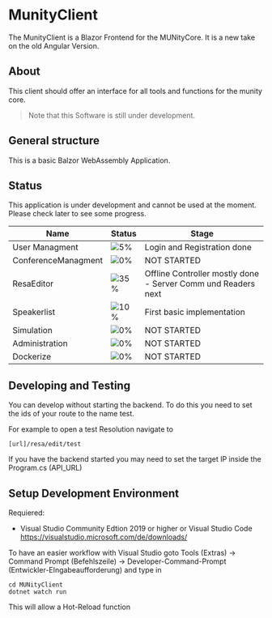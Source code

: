# MunityClient
The MunityClient is a Blazor Frontend for the MUNityCore. It is a new take on the old Angular Version.

## About
This client should offer an interface for all tools and functions for the munity core.
> Note that this Software is still under development.

## General structure

This is a basic Balzor WebAssembly Application.

## Status
This application is under development and cannot be used at the moment. Please check later to see some progress.


| Name                | Status                              | Stage                                                            |
| ------------------- | ----------------------------------- | ---------------------------------------------------------------- |
| User Managment      | ![5%](https://progress-bar.dev/5) | Login and Registration done                                        |
| ConferenceManagment | ![0%](https://progress-bar.dev/1) | NOT STARTED                                                  |
| ResaEditor          | ![35%](https://progress-bar.dev/35) | Offline Controller mostly done - Server Comm und Readers next |
| Speakerlist         | ![10%](https://progress-bar.dev/10) | First basic implementation                                     |
| Simulation          | ![0%](https://progress-bar.dev/0)   | NOT STARTED                                                    |
| Administration      | ![0%](https://progress-bar.dev/0)   | NOT STARTED                                              |
| Dockerize           | ![0%](https://progress-bar.dev/0) | NOT STARTED       |

## Developing and Testing

You can develop without starting the backend. To do this you need to set the ids of your route to the name test.

For example to open a test Resolution navigate to

```[url]/resa/edit/test```

If you have the backend started you may need to set the target IP inside the Program.cs (API_URL)

## Setup Development Environment
Requiered: 
* Visual Studio Community Edtion 2019 or higher or Visual Studio Code https://visualstudio.microsoft.com/de/downloads/

To have an easier workflow with Visual Studio goto Tools (Extras) -> Command Prompt (Befehlszeile) -> Developer-Command-Prompt (Entwickler-EIngabeaufforderung)
and type in
```
cd MUNityClient
dotnet watch run
```

This will allow a Hot-Reload function


